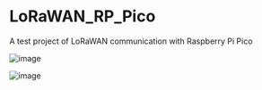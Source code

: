 # LoRaWAN_RP_Pico
A test project of LoRaWAN communication with Raspberry Pi Pico

![image](https://user-images.githubusercontent.com/139274/130311785-97521dab-a1fc-4bee-b127-33c8dda229f3.png)

![image](https://user-images.githubusercontent.com/139274/130311773-47a58065-6711-4f09-bdc3-b5b6bc5d0d36.png)
